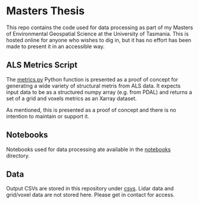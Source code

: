# Masters Thesis

This repo contains the code used for data processing as part of my Masters of Environmental Geospatial Science at the University of Tasmania. This is hosted online for anyone who wishes to dig in, but it has no effort has been made to present it in an accessible way.

## ALS Metrics Script

The [metrics.py](./forest_structure_tools/metrics.py) Python function is presented as a proof of concept for generating a wide variety of structural metris from ALS data. It expects input data to be as a structured numpy array (e.g. from PDAL) and returns a set of a grid and voxels metrics as an Xarray dataset.

As mentioned, this is presented as a proof of concept and there is no intention to maintain or support it.

## Notebooks

Notebooks used for data processing ate available in the [notebooks](./notebooks/) directory.

## Data

Output CSVs are stored in this repository under [csvs](./csvs/). Lidar data and grid/voxel data are not stored here. Please get in contact for access.
